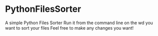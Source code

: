 # PythonFilesSorter
A simple Python Files Sorter 
Run it from the command line on the wd you want to sort your files 
Feel free to make any changes you want!
